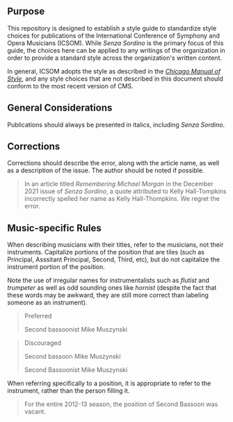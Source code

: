 ## Purpose

This repository is designed to establish a style guide to standardize style choices for publications of the International Conference of Symphony and Opera Musicians (ICSOM). While *Senza Sordino* is the primary focus of this guide, the choices here can be applied to any writings of the organization in order to provide a standard style across the organization's written content.

In general, ICSOM adopts the style as described in the [*Chicago Manual of Style*](https://www.chicagomanualofstyle.org/home.html), and any style choices that are not described in this document should conform to the most recent version of CMS.

## General Considerations

Publications should always be presented in italics, including *Senza Sordino*.

## Corrections

Corrections should describe the error, along with the article name, as well as a description of the issue. The author should be noted if possible.

>In an article titled *Remembering Michael Morgan* in the December 2021 issue of *Senza Sordino*, a quote attributed to Kelly Hall-Tompkins incorrectly spelled her name as Kelly Hall-Thompkins. We regret the error.

## Music-specific Rules

When describing musicians with their titles, refer to the musicians, not their instruments. Capitalize portions of the position that are tiles (such as Principal, Asssitant Principal, Second, Third, etc), but do not capitalize the instrument portion of the position.

Note the use of irregular names for instrumentalists such as *flutist* and *trumpeter* as well as odd sounding ones like *hornist* (despite the fact that these words may be awkward, they are still more correct than labeling someone as an instrument).

> Preferred
> 
> Second bassoonist Mike Muszynski

> Discouraged
> 
> Second bassoon Mike Muszynski
> 
> Second Bassoonist Mike Muszynski

When referring specifically to a position, it is appropriate to refer to the instrument, rather than the person filling it.

>For the entire 2012-13 season, the position of Second Bassoon was vacant.
